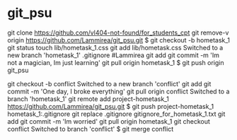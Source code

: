 # git_psu
git clone https://github.com/vl404-not-found/for_students_cpt
git remove-v
origin https://github.com/Lammirea/git_psu.git
$ git checkout -b hometask_1
git status
touch lib/hometask_1.css
git add lib/hometask.css
Switched to a new branch 'hometask_1'
.gitignore #Lammirea
git add <file2>
git commit -m 'Im not a magician, Im just learning'
git pull origin hometask_1
$ git push origin git_psu

git checkout -b conflict 
Switched to a new branch 'conflict'
git add <file1>
git commit -m 'One day, I broke everything'
git pull origin conflict
Switched to a branch 'hometask_1'
git remote add project-hometask_1 https://github.com/Lammirea/git_psu.git
$ git push project-hometask_1 hometask_1:.gitignore
 git replace .gitignore gitignore_for_hometask_1.txt 
git add <file3>
git commit -m 'Im worried'
git pull origin hometask_1
git checkout conflict
Switched to branch 'conflict'
$ git merge conflict 
